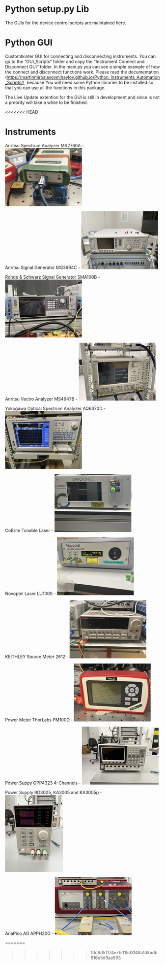 # Python setup.py Lib  

The GUIs for the device control scripts are maintained here.

# Python GUI 

Customtkinter GUI for connecting and disconnecting instruments.
You can go to the “GUI_Scripts” folder and copy the “Instrument Connect and Disconnect GUI” folder.
In the main.py you can see a simple example of how the connect and disconnect functions work. 
Please read the documentation (https://martinmiroslavovmihaylov.github.io/Python_Instruments_Automation_Scripts/), because 
You will need some Python libraries to be installed so that you can use all the functions in this package.  


The Live Update extention for the GUI is still in development and since is not a preority will take a while 
to be finished. 


<<<<<<< HEAD

# Instruments

Anrtisu Spectrum Analyzer MS2760A
	- ![alt text](https://github.com/MartinMiroslavovMihaylov/Python_Instruments_Automation_Scripts/blob/main/Pictures/SA_Back.jpg?raw=true)


Anritsu Signal Generator MG3694C
	- ![alt text](https://github.com/MartinMiroslavovMihaylov/Python_Instruments_Automation_Scripts/blob/main/Pictures/SG_Front.jpg?raw=true)


Rohde & Schwarz Signal Generator SMA100B
	- ![alt text](https://github.com/MartinMiroslavovMihaylov/Python_Instruments_Automation_Scripts/blob/main/Pictures/SMA100B_Front.jpg?raw=true)


Anritsu Vectro Analyzer MS4647B
	- ![alt text](https://github.com/MartinMiroslavovMihaylov/Python_Instruments_Automation_Scripts/blob/main/Pictures/VNA_Front.jpg?raw=true)


Yokogawa Optical Spectrum Analyzer AQ6370D
	- ![alt text](https://github.com/MartinMiroslavovMihaylov/Python_Instruments_Automation_Scripts/blob/main/Pictures/OSA_Front.jpg?raw=true)


CoBrite Tunable Laser
	- ![alt text](https://github.com/MartinMiroslavovMihaylov/Python_Instruments_Automation_Scripts/blob/main/Pictures/CoBri_Front.jpg?raw=true)
	
	
Novoptel Laser LU1000
	- ![alt text](https://github.com/MartinMiroslavovMihaylov/Python_Instruments_Automation_Scripts/blob/main/Pictures/LU_Front.jpg?raw=true)
	

KEITHLEY Source Meter 2612
	- ![alt text](https://github.com/MartinMiroslavovMihaylov/Python_Instruments_Automation_Scripts/blob/main/Pictures/KA_Front.jpg?raw=true)


Power Meter ThorLabs PM100D
	- ![alt text](https://github.com/MartinMiroslavovMihaylov/Python_Instruments_Automation_Scripts/blob/main/Pictures/PM_Front.jpg?raw=true)


Power Suppy GPP4323 4-Channels 
	- ![alt text](https://github.com/MartinMiroslavovMihaylov/Python_Instruments_Automation_Scripts/blob/main/Pictures/GPP_Front.jpg?raw=true)


Power Supply RD3005, KA3005 and KA3005p
	- ![alt text](https://github.com/MartinMiroslavovMihaylov/Python_Instruments_Automation_Scripts/blob/main/Pictures/KP_Front.jpg?raw=true)


AnaPico AG APPH20G 
	- ![alt text](https://github.com/MartinMiroslavovMihaylov/Python_Instruments_Automation_Scripts/blob/main/Pictures/APP_Front.jpg?raw=true)



=======
>>>>>>> 10c6d51174e7b015d3f48a1d8adb616e5d9aa593
